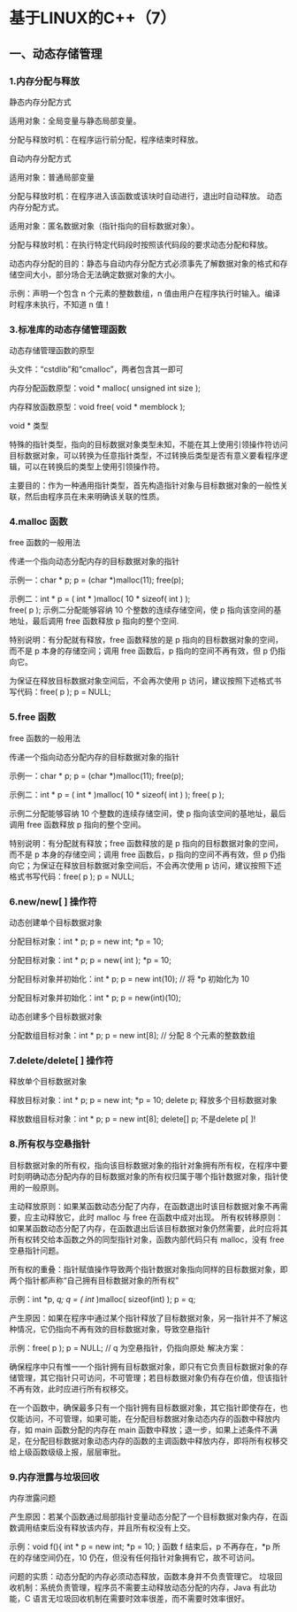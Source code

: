 # 基于LINUX的C++（7）
## 一、动态存储管理
### 1.内存分配与释放
静态内存分配方式

适用对象：全局变量与静态局部变量。

分配与释放时机：在程序运行前分配，程序结束时释放。

自动内存分配方式

适用对象：普通局部变量

分配与释放时机：在程序进入该函数或该块时自动进行，退出时自动释放。
动态内存分配方式。

适用对象：匿名数据对象（指针指向的目标数据对象）。

分配与释放时机：在执行特定代码段时按照该代码段的要求动态分配和释放。

动态内存分配的目的：静态与自动内存分配方式必须事先了解数据对象的格式和存储空间大小，部分场合无法确定数据对象的大小。

示例：声明一个包含 n 个元素的整数数组，n 值由用户在程序执行时输入。编译时程序未执行，不知道 n 值！

### 3.标准库的动态存储管理函数

动态存储管理函数的原型

头文件：“cstdlib”和“cmalloc”，两者包含其一即可

内存分配函数原型：void * malloc( unsigned int size );

内存释放函数原型：void free( void * memblock );

void * 类型

特殊的指针类型，指向的目标数据对象类型未知，不能在其上使用引领操作符访问目标数据对象，可以转换为任意指针类型，不过转换后类型是否有意义要看程序逻辑，可以在转换后的类型上使用引领操作符。

主要目的：作为一种通用指针类型，首先构造指针对象与目标数据对象的一般性关联，然后由程序员在未来明确该关联的性质。

### 4.malloc 函数

free 函数的一般用法

传递一个指向动态分配内存的目标数据对象的指针

示例一：char * p;    p = (char *)malloc(11);    free(p);

示例二：int * p = ( int * )malloc( 10 * sizeof( int ) );  
  free( p );
示例二分配能够容纳 10 个整数的连续存储空间，使 p 指向该空间的基地址，最后调用 free 函数释放 p 指向的整个空间.

特别说明：有分配就有释放，free 函数释放的是 p 指向的目标数据对象的空间，而不是 p 本身的存储空间；调用 free 函数后，p 指向的空间不再有效，但 p 仍指向它。

为保证在释放目标数据对象空间后，不会再次使用 p 访问，建议按照下述格式书写代码：free( p );   p = NULL;

### 5.free 函数

free 函数的一般用法

传递一个指向动态分配内存的目标数据对象的指针

示例一：char * p;    p = (char *)malloc(11);    free(p);

示例二：int * p = ( int * )malloc( 10 * sizeof( int ) );    free( p );

示例二分配能够容纳 10 个整数的连续存储空间，使 p 指向该空间的基地址，最后调用 free 函数释放 p 指向的整个空间。

特别说明：有分配就有释放；free 函数释放的是 p 指向的目标数据对象的空间，而不是 p 本身的存储空间；调用 free 函数后，p 指向的空间不再有效，但 p 仍指向它；为保证在释放目标数据对象空间后，不会再次使用 p 访问，建议按照下述格式书写代码：free( p );   p = NULL;
### 6.new/new[ ] 操作符

动态创建单个目标数据对象

分配目标对象：int * p;  p = new int;  *p = 10;

分配目标对象：int * p;  p = new( int );  *p = 10;

分配目标对象并初始化：int * p;  p = new int(10);  // 将 *p 初始化为 10

分配目标对象并初始化：int * p;  p = new(int)(10);

动态创建多个目标数据对象

分配数组目标对象：int * p;  p = new int[8]; // 分配 8 个元素的整数数组

### 7.delete/delete[ ] 操作符

释放单个目标数据对象

释放目标对象：int * p;  p = new int;  *p = 10;  delete p;
释放多个目标数据对象

释放数组目标对象：int * p;  p = new int[8];  delete[] p;
不是delete p[ ]!

### 8.所有权与空悬指针

目标数据对象的所有权，指向该目标数据对象的指针对象拥有所有权，在程序中要时刻明确动态分配内存的目标数据对象的所有权归属于哪个指针数据对象，指针使用的一般原则。

主动释放原则：如果某函数动态分配了内存，在函数退出时该目标数据对象不再需要，应主动释放它，此时 malloc 与 free 在函数中成对出现。
所有权转移原则：如果某函数动态分配了内存，在函数退出后该目标数据对象仍然需要，此时应将其所有权转交给本函数之外的同型指针对象，函数内部代码只有 malloc，没有 free
空悬指针问题。

所有权的重叠：指针赋值操作导致两个指针数据对象指向同样的目标数据对象，即两个指针都声称“自己拥有目标数据对象的所有权”

示例：int *p, *q;    q = ( int* )malloc( sizeof(int) );    p = q;

产生原因：如果在程序中通过某个指针释放了目标数据对象，另一指针并不了解这种情况，它仍指向不再有效的目标数据对象，导致空悬指针

示例：free( p );   p = NULL;  //  q 为空悬指针，仍指向原处
解决方案：

确保程序中只有惟一一个指针拥有目标数据对象，即只有它负责目标数据对象的存储管理，其它指针只可访问，不可管理；若目标数据对象仍有存在价值，但该指针不再有效，此时应进行所有权移交。

在一个函数中，确保最多只有一个指针拥有目标数据对象，其它指针即使存在，也仅能访问，不可管理，如果可能，在分配目标数据对象动态内存的函数中释放内存，如 main 函数分配的内存在 main 函数中释放；退一步，如果上述条件不满足，在分配目标数据对象动态内存的函数的主调函数中释放内存，即将所有权移交给上级函数级级上报，层层审批。

### 9.内存泄露与垃圾回收

内存泄露问题

产生原因：若某个函数通过局部指针变量动态分配了一个目标数据对象内存，在函数调用结束后没有释放该内存，并且所有权没有上交。

示例：void f(){  int * p = new int;  *p = 10;  }
函数 f 结束后，p 不再存在，*p 所在的存储空间仍在，10 仍在，但没有任何指针对象拥有它，故不可访问。

问题的实质：动态分配的内存必须动态释放，函数本身并不负责管理它。
垃圾回收机制：系统负责管理，程序员不需要主动释放动态分配的内存，Java 有此功能，C 语言无垃圾回收机制在需要时效率很差，而不需要时效率很好。






